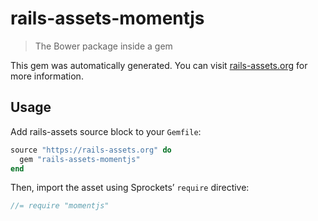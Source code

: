 # rails-assets-momentjs

> The Bower package inside a gem

This gem was automatically generated. You can visit [rails-assets.org](https://rails-assets.org) for more information.

## Usage

Add rails-assets source block to your `Gemfile`:

```ruby
source "https://rails-assets.org" do
  gem "rails-assets-momentjs"
end

```

Then, import the asset using Sprockets’ `require` directive:

```js
//= require "momentjs"
```
